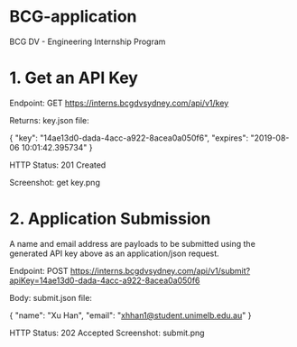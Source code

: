 # BCG-application
BCG DV - Engineering Internship Program

# 1. Get an API Key

Endpoint: GET https://interns.bcgdvsydney.com/api/v1/key

Returns: key.json file:

{
  "key": "14ae13d0-dada-4acc-a922-8acea0a050f6", 
  "expires": "2019-08-06 10:01:42.395734"
}

HTTP Status: 201 Created

Screenshot: get key.png

# 2. Application Submission
A name and email address are payloads to be submitted using the generated API key above as an application/json request.

Endpoint: POST https://interns.bcgdvsydney.com/api/v1/submit?apiKey=14ae13d0-dada-4acc-a922-8acea0a050f6

Body: submit.json file:

{
  "name": "Xu Han", 
  "email": "xhhan1@student.unimelb.edu.au"
}

HTTP Status: 202 Accepted
Screenshot: submit.png
